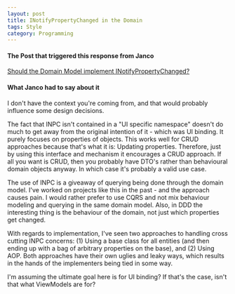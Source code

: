 ```yaml
---
layout: post
title: INotifyPropertyChanged in the Domain
tags: Style
category: Programming
---
```

#### The Post that triggered this response from Janco ####

[Should the Domain Model implement INotifyPropertyChanged?](http://blog.alner.net/archive/2010/02/26/should-the-domain-model-implement-inotifypropertychanged.aspx)

#### What Janco had to say about it ####

I don't have the context you're coming from, and that would probably influence some design decisions.

The fact that INPC isn't contained in a "UI specific namespace" doesn't do much to get away from the original intention of it - which was UI binding. It purely focuses on properties of objects. This works well for CRUD approaches because that's what it is: Updating properties. Therefore, just by using this interface and mechanism it encourages a CRUD approach. If all you want is CRUD, then you probably have DTO's rather than behavioural domain objects anyway. In which case it's probably a valid use case.  

The use of INPC is a giveaway of querying being done through the domain model. I've worked on projects like this in the past - and the approach causes pain. I would rather prefer to use CQRS and not mix behaviour modeling and querying in the same domain model. Also, in DDD the interesting thing is the behaviour of the domain, not just which properties get changed.  

With regards to implementation, I've seen two approaches to handling cross cutting INPC concerns: (1) Using a base class for all entities (and then ending up with a bag of arbitrary properties on the base), and (2) Using AOP. Both approaches have their own uglies and leaky ways, which results in the hands of the implementers being tied in some way.  

I'm assuming the ultimate goal here is for UI binding? If that's the case, isn't that what ViewModels are for?  
